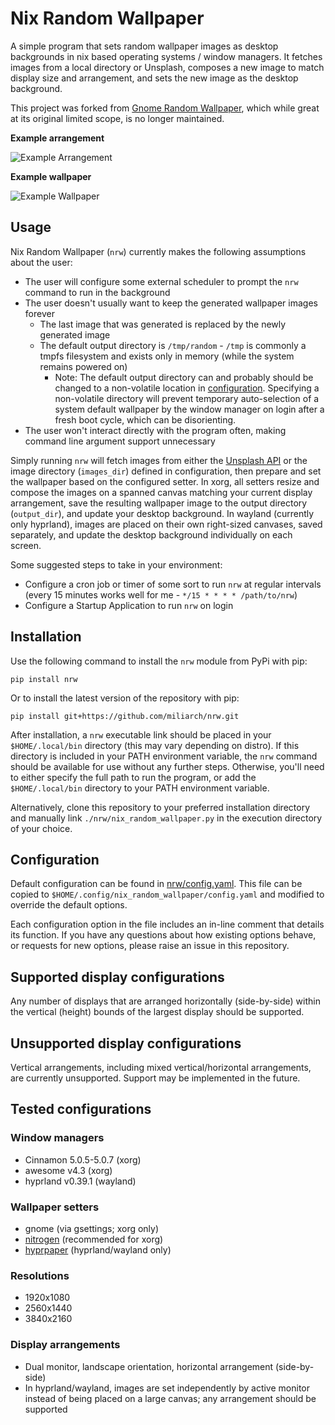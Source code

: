 # Nix Random Wallpaper

A simple program that sets random wallpaper images as desktop backgrounds in nix based operating systems / window managers. It fetches images from a local directory or Unsplash, composes a new image to match display size and arrangement, and sets the new image as the desktop background.

This project was forked from [Gnome Random Wallpaper](https://github.com/miliarch/gnome_random_wallpaper), which while great at its original limited scope, is no longer maintained.

**Example arrangement**

![Example Arrangement](example_arrangement.png)

**Example wallpaper**

![Example Wallpaper](example_wallpaper.jpg)

## Usage

Nix Random Wallpaper (`nrw`) currently makes the following assumptions about the user:
* The user will configure some external scheduler to prompt the `nrw` command to run in the background
* The user doesn't usually want to keep the generated wallpaper images forever
  * The last image that was generated is replaced by the newly generated image
  * The default output directory is `/tmp/random` - `/tmp` is commonly a tmpfs filesystem and exists only in memory (while the system remains powered on)
    * Note: The default output directory can and probably should be changed to a non-volatile location in [configuration](#configuration). Specifying a non-volatile directory will prevent temporary auto-selection of a system default wallpaper by the window manager on login after a fresh boot cycle, which can be disorienting.
* The user won't interact directly with the program often, making command line argument support unnecessary

Simply running `nrw` will fetch images from either the [Unsplash API](https://source.unsplash.com/) or the image directory (`images_dir`) defined in configuration, then prepare and set the wallpaper based on the configured setter. In xorg, all setters resize and compose the images on a spanned canvas matching your current display arrangement, save the resulting wallpaper image to the output directory (`output_dir`), and update your desktop background. In wayland (currently only hyprland), images are placed on their own right-sized canvases, saved separately, and update the desktop background individually on each screen.

Some suggested steps to take in your environment:
* Configure a cron job or timer of some sort to run `nrw` at regular intervals (every 15 minutes works well for me - `*/15 * * * * /path/to/nrw`)
* Configure a Startup Application to run `nrw` on login

## Installation

Use the following command to install the `nrw` module from PyPi with pip:
```
pip install nrw
```

Or to install the latest version of the repository with pip:
```
pip install git+https://github.com/miliarch/nrw.git
```

After installation, a `nrw` executable link should be placed in your `$HOME/.local/bin` directory (this may vary depending on distro). If this directory is included in your PATH environment variable, the `nrw` command should be available for use without any further steps. Otherwise, you'll need to either specify the full path to run the program, or add the `$HOME/.local/bin` directory to your PATH environment variable.

Alternatively, clone this repository to your preferred installation directory and manually link `./nrw/nix_random_wallpaper.py` in the execution directory of your choice.

## Configuration

Default configuration can be found in [nrw/config.yaml](nrw/config.yaml). This file can be copied to `$HOME/.config/nix_random_wallpaper/config.yaml` and modified to override the default options.

Each configuration option in the file includes an in-line comment that details its function. If you have any questions about how existing options behave, or requests for new options, please raise an issue in this repository.

## Supported display configurations

Any number of displays that are arranged horizontally (side-by-side) within the vertical (height) bounds of the largest display should be supported.

## Unsupported display configurations

Vertical arrangements, including mixed vertical/horizontal arrangements, are currently unsupported. Support may be implemented in the future.

## Tested configurations

### Window managers

* Cinnamon 5.0.5-5.0.7 (xorg)
* awesome v4.3 (xorg)
* hyprland v0.39.1 (wayland)

### Wallpaper setters

* gnome (via gsettings; xorg only)
* [nitrogen](https://github.com/l3ib/nitrogen) (recommended for xorg)
* [hyprpaper](https://github.com/hyprwm/hyprpaper) (hyprland/wayland only)

### Resolutions
* 1920x1080
* 2560x1440
* 3840x2160

### Display arrangements
* Dual monitor, landscape orientation, horizontal arrangement (side-by-side)
* In hyprland/wayland, images are set independently by active monitor instead of being placed on a large canvas; any arrangement should be supported
